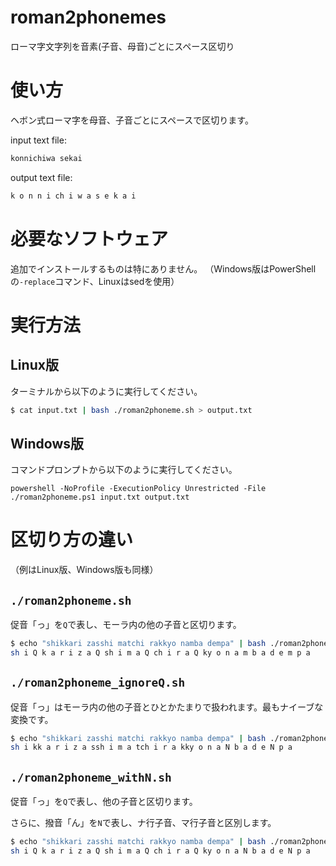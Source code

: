 # roman2phonemes
ローマ字文字列を音素(子音、母音)ごとにスペース区切り

# 使い方
ヘボン式ローマ字を母音、子音ごとにスペースで区切ります。

input text file:

```:input.txt
konnichiwa sekai
```

output text file:

```:output.txt
k o n n i ch i w a s e k a i 
```

# 必要なソフトウェア
追加でインストールするものは特にありません。
（Windows版はPowerShellの`-replace`コマンド、Linuxはsedを使用）

# 実行方法
## Linux版
ターミナルから以下のように実行してください。

```bash
$ cat input.txt | bash ./roman2phoneme.sh > output.txt
```

## Windows版
コマンドプロンプトから以下のように実行してください。

```
powershell -NoProfile -ExecutionPolicy Unrestricted -File ./roman2phoneme.ps1 input.txt output.txt
```

# 区切り方の違い
（例はLinux版、Windows版も同様）

## `./roman2phoneme.sh`

促音「っ」を`Q`で表し、モーラ内の他の子音と区切ります。

```bash
$ echo "shikkari zasshi matchi rakkyo namba dempa" | bash ./roman2phoneme.sh
sh i Q k a r i z a Q sh i m a Q ch i r a Q ky o n a m b a d e m p a 
```

## `./roman2phoneme_ignoreQ.sh`

促音「っ」はモーラ内の他の子音とひとかたまりで扱われます。最もナイーブな変換です。

```bash
$ echo "shikkari zasshi matchi rakkyo namba dempa" | bash ./roman2phoneme_ignoreQ.sh 
sh i kk a r i z a ssh i m a tch i r a kky o n a N b a d e N p a 
```

## `./roman2phoneme_withN.sh`

促音「っ」を`Q`で表し、他の子音と区切ります。

さらに、撥音「ん」を`N`で表し、ナ行子音、マ行子音と区別します。

```bash
$ echo "shikkari zasshi matchi rakkyo namba dempa" | bash ./roman2phoneme_withN.sh 
sh i Q k a r i z a Q sh i m a Q ch i r a Q ky o n a N b a d e N p a 
```
